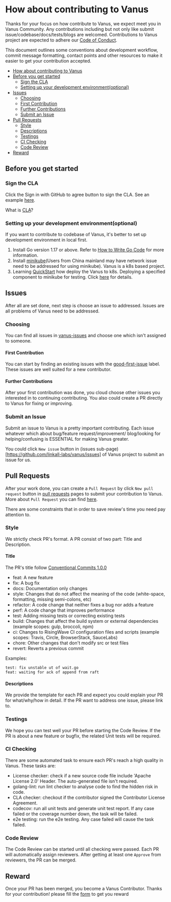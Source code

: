# How about contributing to Vanus

Thanks for your focus on how contribute to Vanus, we expect meet you in Vanus Community. Any contributions including but 
not only like submit issue/codebase/docs/tests/blogs are welcomed. Contributions to Vanus project are expected to adhere our
[Code of Conduct](CODE-OF-CONDUCT.md).

This document outlines some conventions about development workflow, commit message formatting, contact points and other
resources to make it easier to get your contribution accepted.

<!-- TOC -->
- [How about contributing to Vanus](#how-about-contributing-to-vanus)
- [Before you get started](#before-you-get-started)
  - [Sign the CLA](#sign-the-cla)
  - [Setting up your development environment(optional)](#setting-up-your-development-environmentoptional)
- [Issues](#issues)
  - [Choosing](#choosing)
  - [First Contribution](#first-contribution)
  - [Further Contributions](#further-contributions)
  - [Submit an Issue](#submit-an-issue)
- [Pull Requests](#pull-requests)
  - [Style](#style)
  - [Descriptions](#descriptions)
  - [Testings](#testings)
  - [CI Checking](#ci-checking)
  - [Code Review](#code-review)
- [Reward](#reward)
<!-- /TOC -->

## Before you get started

### Sign the CLA
Click the Sign in with GitHub to agree button to sign the CLA. See an example [here](#).

What is [CLA](https://en.wikipedia.org/wiki/Contributor_License_Agreement)?

### Setting up your development environment(optional)
If you want to contribute to codebase of Vanus, it's better to set up development environment in local first.

1. Install Go version 1.17 or above. Refer to [How to Write Go Code](https://go.dev/doc/code) for more information.
2. Install [minikube](#)(Users from China mainland may have network issue need to be addressed for using minikube). 
Vanus is a k8s based project.
3. Learning [QuickStart](#) how deploy the Vanus to k8s. Deploying a specified component to minikube for testing. 
Click [here](#) for details.

## Issues
After all are set done, next step is choose an issue to addressed. Issues are all problems of Vanus need to be addressed.

### Choosing
You can find all issues in [vanus-issues](https://github.com/linkall-labs/vanus/issues) and choose one which isn't
assigned to someone.

#### First Contribution
You can start by finding an existing issues with the 
[good-first-issue](https://github.com/linkall-labs/vanus/issues?q=is%3Aopen+is%3Aissue+label%3Agood-first-issue) label. 
These issues are well suited for a new contributor.

#### Further Contributions
After your first contribution was done, you cloud choose other issues you interested in to continuing contributing. You also
could create a PR directly to Vanus for fixing or improving.

### Submit an Issue
Submit an issue to Vanus is a pretty important contributing. Each issue whatever which about bug/feature request/improvement/
blog/looking for helping/confusing is ESSENTIAL for making Vanus greater.

You could click `New issue` button in (issues sub-page)[https://github.com/linkall-labs/vanus/issues] of Vanus project to 
submit an issue for us.

## Pull Requests
After your work done, you can create a `Pull Request` by click `New pull request` button in
[pull requests](https://github.com/linkall-labs/vanus/pulls) pages to submit your contribution to Vanus.
More about `Pull Request` you can find [here](https://docs.github.com/en/pull-requests/collaborating-with-pull-requests).

There are some constraints that in order to save review's time you need pay attention to.

### Style
We strictly check PR's format. A PR consist of two part: Title and Description.

#### Title
The PR's title follow [Conventional Commits 1.0.0](https://www.conventionalcommits.org/en/v1.0.0/)

- feat: A new feature
- fix: A bug fix
- docs: Documentation only changes
- style: Changes that do not affect the meaning of the code (white-space, formatting, missing semi-colons, etc)
- refactor: A code change that neither fixes a bug nor adds a feature
- perf: A code change that improves performance
- test: Adding missing tests or correcting existing tests
- build: Changes that affect the build system or external dependencies (example scopes: gulp, broccoli, npm)
- ci: Changes to RisingWave CI configuration files and scripts (example scopes: Travis, Circle, BrowserStack, SauceLabs)
- chore: Other changes that don't modify src or test files
- revert: Reverts a previous commit

Examples:

```text
test: fix unstable ut of wait.go 
feat: waiting for ack of append from raft
```

#### Descriptions
We provide the template for each PR and expect you could explain your PR for what/why/how in detail. 
If the PR want to address one issue, please link to.

### Testings
We hope you can test well your PR before starting the Code Review. If the PR is about a new feature or bugfix, the related
Unit tests will be required.

### CI Checking
There are some automated task to ensure each PR's reach a high quality in Vanus. These tasks are:
- License checker: check if a new source code file include 'Apache License 2.0' Header. The auto-generated file isn't required.
- golang-lint: run lint checker to analyse code to find the hidden risk in code.
- CLA checker: checkout if the contributor signed the Contributor License Agreement.
- codecov: run all unit tests and generate unit test report. If any case failed or the coverage number down, the task will be failed.
- e2e testing: run the e2e testing. Any case failed will cause the task failed.

### Code Review
The Code Review can be started until all checking were passed. Each PR will automatically assign reviewers. After getting 
at least one `Approve` from reviewers, the PR can be merged.

## Reward
Once your PR has been merged, you become a Vanus Contributor. Thanks for your contribution! please fill the [form](#) to get you reward